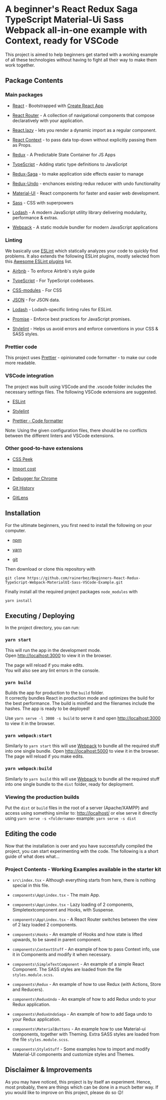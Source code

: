 # A beginner's React Redux Saga TypeScript Material-Ui Sass Webpack all-in-one example with Context, ready for VSCode

This project is aimed to help beginners get started with a working example of all these technologies without having to fight all their way to make them work together.

## Package Contents

### Main packages

- [React](https://reactjs.org/) - Bootstrapped with [Create React App](https://github.com/facebook/create-react-app)

- [React Router](https://reactrouter.com/) - A collection of navigational components that compose declaratively with your application.

- [React.lazy](https://reactjs.org/docs/code-splitting.html#reactlazy) - lets you render a dynamic import as a regular component.

- [React Context](https://reactjs.org/docs/context.html) - to pass data top-down without explicitly passing them as Props.

- [Redux](https://redux.js.org/) - A Predictable State Container for JS Apps
  
- [TypeScript](https://www.typescriptlang.org/) - Adding static type definitions to JavaScript

- [Redux-Saga](https://redux-saga.js.org/) - to make application side effects easier to manage

- [Redux-Undo](https://www.npmjs.com/package/redux-undo) - enchances existing redux reducer with undo functionality

- [Material-UI](https://material-ui.com/) - React components for faster and easier web development.

- [Sass](https://sass-lang.com/) - CSS with superpowers

- [Lodash](https://lodash.com/) - A modern JavaScript utility library delivering modularity, performance & extras.

- [Webpack](https://webpack.js.org/) - A static module bundler for modern JavaScript applications

### Linting

We basically use [ESLint](https://eslint.org/) which statically analyzes your code to quickly find problems. It also extends the following ESLint plugins, mostly selected from this [Awesome ESLint plugins](https://github.com/dustinspecker/awesome-eslint) list.
  
- [Airbnb](https://www.npmjs.com/package/eslint-config-airbnb-base) - To enforce Airbnb's style guide

- [TypeScript](https://github.com/typescript-eslint/typescript-eslint/tree/master/packages/eslint-plugin) - For TypeScript codebases.

- [CSS-modules](https://github.com/atfzl/eslint-plugin-css-modules) - For CSS

- [JSON](https://github.com/azeemba/eslint-plugin-json) - For JSON data.

- [Lodash](https://github.com/wix/eslint-plugin-lodash) - Lodash-specific linting rules for ESLint.

- [Promise](https://github.com/xjamundx/eslint-plugin-promise) - Enforce best practices for JavaScript promises.

- [Stylelint](https://stylelint.io/) - Helps us avoid errors and enforce conventions in your CSS & SASS styles.

### Prettier code

This project uses [Prettier](https://prettier.io/) - opinionated code formatter - to make our code more readable.

### VSCode integration

The project was built using VSCode and the .vscode folder includes the necessary settings files. The following VSCode extensions are suggested.

- [ESLint](https://marketplace.visualstudio.com/items?itemName=dbaeumer.vscode-eslint)
  
- [Stylelint](https://marketplace.visualstudio.com/items?itemName=stylelint.vscode-stylelint)

- [Prettier - Code formatter](https://marketplace.visualstudio.com/items?itemName=esbenp.prettier-vscode)

Note: Using the given configuration files, there should be no conflicts between the different linters and VSCode extensions.

### Other good-to-have extensions

- [CSS Peek](https://marketplace.visualstudio.com/items?itemName=pranaygp.vscode-css-peek)

- [Import cost](https://marketplace.visualstudio.com/items?itemName=wix.vscode-import-cost)

- [Debugger for Chrome](https://marketplace.visualstudio.com/items?itemName=msjsdiag.debugger-for-chrome)

- [Git History](https://marketplace.visualstudio.com/items?itemName=donjayamanne.githistory)

- [GitLens](https://marketplace.visualstudio.com/items?itemName=eamodio.gitlens)
  
## Installation

For the ultimate beginners, you first need to install the following on your computer.

- [npm](https://www.npmjs.com/get-npm)

- [yarn](https://classic.yarnpkg.com)

- [git](https://git-scm.com/)

Then download or clone this repository with

`git clone https://github.com/rainerbez/Beginners-React-Redux-TypeScript-Webpack-MaterialUI-Sass-VSCode-Example.git`

Finally install all the required project packages `node_modules` with

`yarn install`

## Executing / Deploying

In the project directory, you can run:

### `yarn start`

This will run the app in the development mode.\
Open [http://localhost:3000](http://localhost:3000) to view it in the browser.

The page will reload if you make edits.\
You will also see any lint errors in the console.

### `yarn build`

Builds the app for production to the `build` folder.\
It correctly bundles React in production mode and optimizes the build for the best performance. The build is minified and the filenames include the hashes. The app is ready to be deployed!

Use `yarn serve -l 3000 -s build` to serve it and open [http://localhost:3000](http://localhost:3000) to view it in the browser.

### `yarn webpack:start`

Similarly to `yarn start` this will use [Webpack](https://webpack.js.org/) to bundle all the required stuff into one single bundle. Open [http://localhost:5000](http://localhost:5000) to view it in the browser. The page will reload if you make edits.

### `yarn webpack:build`

Similarly to `yarn build` this will use [Webpack](https://webpack.js.org/) to bundle all the required stuff into one single bundle to the `dist` folder, ready for deployment.

### Viewing the production builds

Put the `dist` or `build` files in the root of a server (Apache/XAMPP) and access using something similar to: [http://localhost/](http://localhost/) or else serve it directly using  `yarn serve -s <foldername>` example: `yarn serve -s dist`

## Editing the code

Now that the installation is over and you have successfully compiled the project, you can start experimenting with the code. The following is a short guide of what does what...

### Project Contents - Working Examples available in the starter kit

- `src\index.tsx` - Although everything starts from here, there is nothing special in this file.
  
- `components\App\index.tsx` - The main App.

- `components\App\index.tsx` - Lazy loading of 2 components, Simpletextcomponent and Hooks, with Suspense.

- `components\App\index.tsx` - A React Router switches between the view of 2 lazy loaded 2 components.

- `components\Hooks` - An example of Hooks and how state is lifted upwards, to be saved in parent component.
  
- `components\ContextStuff` - An example of how to pass Context info, use it in Components and modify it when necessary.

- `components\SimpleTextComponent` - An example of a simple React Component. The SASS styles are loaded from the file `styles.module.scss`.

- `components\Redux` - An example of how to use Redux (with Actions, Store and Reducers).

- `components\ReduxUndo` - An example of how to add Redux undo to your Redux application.

- `components\ReduxUndoSaga` - An example of how to add Saga undo to your Redux application.

- `components\MaterialButtons` - An example how to use Material-ui components, together with Theming. Extra SASS styles are loaded from the file `styles.module.scss`.

- `components\StyleStuff` - Some examples how to import and modify Material-UI components and customize styles and Themes.

## Disclaimer & Improvements

As you may have noticed, this project is by itself an experiment. Hence, most probably, there are things which can be done in a much better way. If you would like to improve on this project, please do so :wink:!
